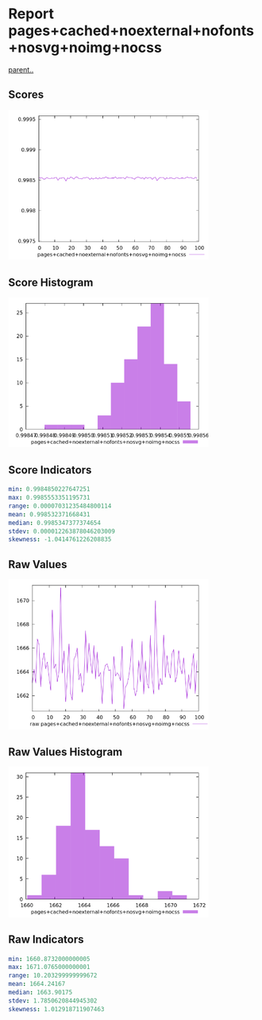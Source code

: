 # Report pages+cached+noexternal+nofonts+nosvg+noimg+nocss

[parent..](./..)  


## Scores

![score](./score.png)  

## Score Histogram

![hist](./hist.png)  

## Score Indicators

```yaml
min: 0.9984850227647251
max: 0.9985553351195731
range: 0.00007031235484800114
mean: 0.998532371668431
median: 0.9985347377374654
stdev: 0.000012263878046203009
skewness: -1.0414761226208835

```

## Raw Values

![raw](./raw.png)  

## Raw Values Histogram

![raw hist](./raw_hist.png)  

## Raw Indicators

```yaml
min: 1660.8732000000005
max: 1671.0765000000001
range: 10.203299999999672
mean: 1664.24167
median: 1663.90175
stdev: 1.7850620844945302
skewness: 1.012918711907463

```

<style>
  img {
    max-width: 80%;
  }
</style>
      
